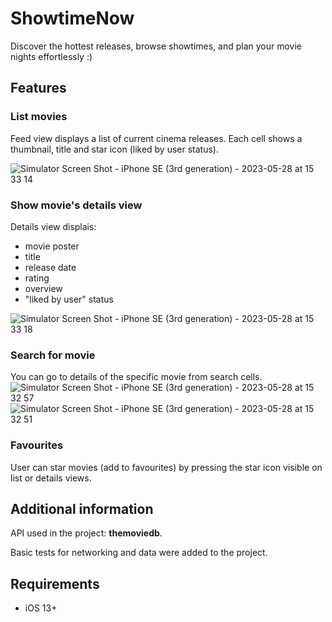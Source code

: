 # ShowtimeNow
Discover the hottest releases, browse showtimes, and plan your movie nights effortlessly :)

## Features


### **List movies**

Feed view displays a list of current cinema releases. 
Each cell shows a thumbnail, title and star icon (liked by user status).

![Simulator Screen Shot - iPhone SE (3rd generation) - 2023-05-28 at 15 33 14](https://github.com/SashayaRoss/ShowtimeNow/assets/25226556/5543378c-08d9-4f89-811b-2ac1fbeb28a2)


### **Show movie's details view**

Details view displais:
- movie poster
- title
- release date
- rating
- overview
- "liked by user" status


![Simulator Screen Shot - iPhone SE (3rd generation) - 2023-05-28 at 15 33 18](https://github.com/SashayaRoss/ShowtimeNow/assets/25226556/d6aaf4ed-3af4-4c75-8561-21f45ada2760)


### **Search for movie**
You can go to details of the specific movie from search cells.
![Simulator Screen Shot - iPhone SE (3rd generation) - 2023-05-28 at 15 32 57](https://github.com/SashayaRoss/ShowtimeNow/assets/25226556/57568523-b8dc-4f6a-8cee-25027a0ede1a)
![Simulator Screen Shot - iPhone SE (3rd generation) - 2023-05-28 at 15 32 51](https://github.com/SashayaRoss/ShowtimeNow/assets/25226556/2c3bf6db-8b40-4b79-9ca9-7ad8b610f872)


### **Favourites**
User can star movies (add to favourites) by pressing the star icon visible on list or details views.


## Additional information
API used in the project: **themoviedb**.

Basic tests for networking and data were added to the project.


## Requirements
* iOS 13+

